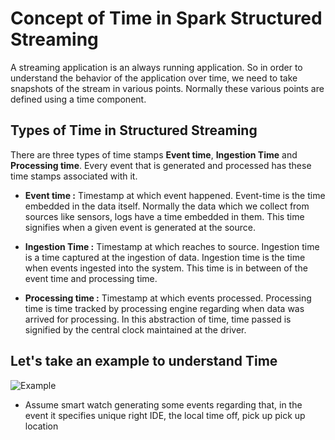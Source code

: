 
# Concept of Time in Spark Structured Streaming

A streaming application is an always running application. So in order to understand the behavior of the application over time, we need to take snapshots of the stream in various points. Normally these various points are defined using a time component.

## Types of Time in Structured Streaming
There are three types of time stamps **Event time**, **Ingestion Time** and **Processing time**. Every event that is generated and processed has these time stamps associated with it.

 - **Event time :**  Timestamp at which event happened. Event-time is the time embedded in the data itself. Normally the data which we collect from sources like sensors, logs have a time embedded in them. This time signifies when a given event is generated at the source.
   
 - **Ingestion Time :** Timestamp at which reaches to source. Ingestion time is a time captured at the ingestion of data. Ingestion time is the time when events ingested into the system. This time is in between of the event time and processing time.
 - **Processing time :** Timestamp at which events processed. Processing time is time tracked by processing engine regarding when data was arrived for processing. In this abstraction of time, time passed is signified by the central clock maintained at the driver.

## Let's take an example to understand Time
![Example](https://github.com/gurditsingh/blog/blob/gh-pages/_screenshots/SStime.jpg?raw=true)

 - Assume smart watch generating some events regarding that, in the event it specifies unique right IDE, the local time off, pick up pick up location

<!--stackedit_data:
eyJoaXN0b3J5IjpbLTE2NzI2NTIwNTMsLTE5NjQyNTc1MTksLT
E3MjAzMzQ5NTksLTEwNTY2NzIxOTIsMTQyMDc5ODU2MSw4NTcz
NDUzNDIsMzk5Mzg0MzYsMTk2NjQwMjc3NiwxODYzODg4OTk3LD
c1MjIxMDM3NSwtMjk5NjYxMjY5LC0xNTIyMzQxMjg3LC00NzQ0
NjcxMjEsODU4NjIwNDY0LDc4NzEyNzI1MSwtMTg0NzY5NjM3Ny
wtMTY5MzEzODM1MSwxNjU2MTMyNjI4LDI0MTczODQ3Nyw2ODQy
MDUzNzBdfQ==
-->